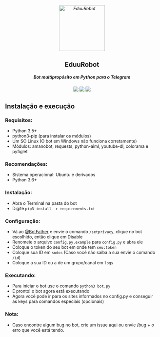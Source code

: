 <h6 align="center">
  <img src="https://i.imgur.com/OZ62r4c.png" alt="EduuRobot" height="150px">
  <h2 align="center">EduuRobot</h2>
  <h5 align="center">Bot multipropósito em Python para o Telegram</h5>
</h6>
<h6 align="center">
  <a href="https://t.me/EduuRobot"><img src="https://img.shields.io/badge/Versão-v1.0 Beta-0688CB.svg" /></a>
  <a href="https://t.me/AmanoChat"><img src="https://img.shields.io/badge/Support-Chat-0688CB.svg" /></a>
  <a href="https://t.me/AmanoChat"><img src="https://img.shields.io/badge/Telegram-Channel-0688CB.svg" /></a>
</h6>

## Instalação e execução


### Requisitos:

- Python 3.5+
- python3-pip (para instalar os módulos)
- Um SO Linux (O bot em Windows não funciona corretamente)
- Módulos: amanobot, requests, python-aiml, youtube-dl, colorama e pyfiglet


### Recomendações:

- Sistema operacional: Ubuntu e derivados
- Python 3.6+


### Instalação:

- Abra o Terminal na pasta do bot
- Digite ```pip3 install -r requirements.txt```


### Configuração:

- Vá ao [@BotFather](https://t.me/BotFather) e envie o comando `/setprivacy`, clique no bot escolhido, então clique em Disable
- Renomeie o arquivo `config.py.example` para `config.py` e abra ele
- Coloque o token do seu bot em onde tem `seu:token`
- Coloque sua ID em `sudos` (Caso você não saiba a sua envie o comando `/id`)
- Coloque a sua ID ou a de um grupo/canal em `logs`


### Executando:

- Para iniciar o bot use o comando ```python3 bot.py```
- E pronto! o bot agora está executando
- Agora você pode ir para os sites informados no config.py e conseguir as keys para comandos especiais (opcionais)


### Nota:

- Caso encontre algum bug no bot, crie um issue [aqui](https://github.com/AmanoTeam/EduuRobot/issues) ou envie /bug + o erro que você está tendo.
